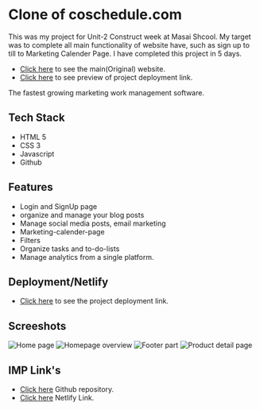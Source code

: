 # Clone of coschedule.com

This was my project for Unit-2 Construct week at Masai Shcool. My target was to complete all main functionality of  website have, such as sign up to till to Marketing Calender Page. I have completed this project in 5 days.

- [Click here](https://coschedule.com/) to see the main(Original) website.
- [Click here](https://glittery-sable-cc4585.netlify.app/) to see preview of  project deployment link.

The fastest growing marketing work management software.

## Tech Stack

- HTML 5
- CSS 3
- Javascript
- Github

## Features

- Login and SignUp page
- organize and manage your blog posts
- Manage social media posts, email marketing
- Marketing-calender-page
- Filters
- Organize tasks and to-do-lists
- Manage analytics from a single platform.

## Deployment/Netlify

- [Click here](https://glittery-sable-cc4585.netlify.app/) to see the project deployment link.

## Screeshots

![Home page](https://www.linkpicture.com/q/Screenshot-270_1.png)
![Homepage overview](https://www.linkpicture.com/q/Screenshot-271_2.png)
![Footer part](https://www.linkpicture.com/q/Screenshot-269.png)
![Product detail page](https://www.linkpicture.com/q/Screenshot-272.png)

## IMP Link's

- [Click here](https://github.com/Malay-24/gruesome-actor-5273) Github repository.
- [Click here](https://glittery-sable-cc4585.netlify.app/) Netlify Link.
